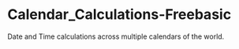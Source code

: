 # Calendar_Calculations-Freebasic
Date and Time calculations across multiple calendars of the world.
